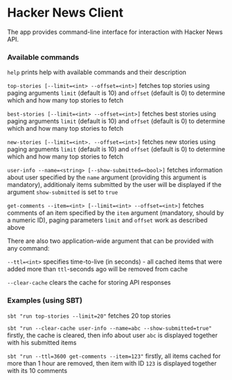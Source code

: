 # Hacker News Client

The app provides command-line interface for interaction with Hacker News API.

### Available commands

`help` prints help with available commands and their description

`top-stories [--limit=<int> --offset=<int>]` fetches top stories using paging arguments `limit` (default is 10) and `offset` (default is 0) to determine which and how many top stories to fetch

`best-stories [--limit=<int> --offset=<int>]` fetches best stories using paging arguments `limit` (default is 10) and `offset` (default is 0) to determine which and how many top stories to fetch

`new-stories [--limit=<int>. --offset=<int>]` fetches new stories using paging arguments `limit` (default is 10) and `offset` (default is 0) to determine which and how many top stories to fetch

`user-info --name=<string> [--show-submitted=<bool>]` fetches information about user specified by the `name` argument (providing this argument is mandatory), additionaly items submitted by the user will be displayed if the argument `show-submitted` is set to `true`

`get-comments --item=<int> [--limit=<int> --offset=<int>]` fetches comments of an item specified by the `item` argument (mandatory, should by a numeric ID), paging parameters `limit` and `offset` work as described above

There are also two application-wide argument that can be provided with any command:

`--ttl=<int>` specifies time-to-live (in seconds) - all cached items that were added more than `ttl`-seconds ago will be removed from cache

`--clear-cache` clears the cache for storing API responses

### Examples (using SBT)

`sbt "run top-stories --limit=20"` fetches 20 top stories

`sbt "run --clear-cache user-info --name=abc --show-submitted=true"` firstly, the cache is cleared, then info about user `abc` is displayed together with his submitted items

`sbt "run --ttl=3600 get-comments --item=123"` firstly, all items cached for more than 1 hour are removed, then item with ID `123` is displayed together with its 10 comments